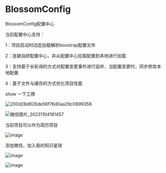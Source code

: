 # BlossomConfig
BlossomConfig配置中心

当前配置中心支持：

1：项目启动时动态加载解析boostrap配置文件

2：连接自研配置中心，并从配置中心拉取配置到本地进行加载

3：支持基于长轮询的方式对配置变更事件进行监听，当配置变更时，同步修改本地配置

4：基于文件与缓存的方式优化项目性能

show 一下工牌

![200d28d926de56f76d0aa29c0699358](https://github.com/ZhangBlossom/BlossomConfig/assets/110703773/c7e7b3b8-beee-4778-b546-7e0bf5c2057c)

![微信图片_20231104161457](https://github.com/ZhangBlossom/BlossomConfig/assets/110703773/2279aec4-4334-40c1-9a05-f64ab82c647c)



当前项目可以作为简历项目

![image](https://github.com/ZhangBlossom/BlossomConfig/assets/110703773/45d85203-efb9-4ab8-8bfe-32d08aecb2d5)


添加微信，加入我的知识星球

![image](https://github.com/ZhangBlossom/BlossomConfig/assets/110703773/814f36e6-8086-48ba-b970-09a66183417e)


![image](https://github.com/ZhangBlossom/BlossomGateway/assets/110703773/f668c96d-3222-47e0-883c-2f88cf51d9af)

